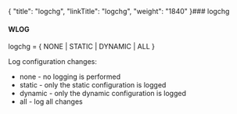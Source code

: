 {
    "title": "logchg",
    "linkTitle": "logchg",
    "weight": "1840"
}### logchg

#### WLOG

logchg = { NONE | STATIC | DYNAMIC | ALL
}

Log configuration changes:

- none - no logging
    is performed
- static - only the
    static configuration is logged
- dynamic - only
    the dynamic configuration is logged
- all - log all changes
